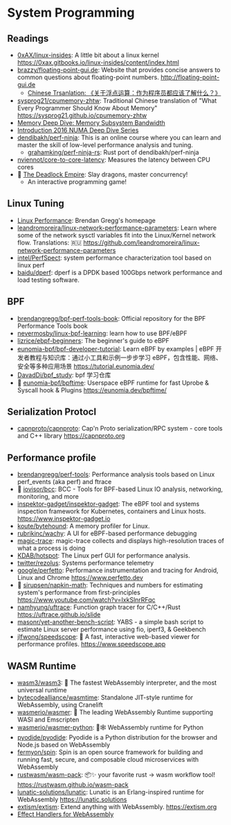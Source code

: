 # System Programming

## Readings

- [0xAX/linux-insides](https://github.com/0xAX/linux-insides): A little bit about a linux kernel <https://0xax.gitbooks.io/linux-insides/content/index.html>
- [brazzy/floating-point-gui.de](https://github.com/brazzy/floating-point-gui.de): Website that provides concise answers to common questions about floating-point numbers. <http://floating-point-gui.de>
  - [Chinese Trsanlation: 《关于浮点运算：作为程序员都应该了解什么？》](https://github.com/cnrv/floating-point-guide)
- [sysprog21/cpumemory-zhtw](https://github.com/sysprog21/cpumemory-zhtw): Traditional Chinese translation of "What Every Programmer Should Know About Memory" <https://sysprog21.github.io/cpumemory-zhtw>
- [Memory Deep Dive: Memory Subsystem Bandwidth](https://frankdenneman.nl/2015/02/19/memory-deep-dive-memory-subsystem-bandwidth/)
- [Introduction 2016 NUMA Deep Dive Series](https://frankdenneman.nl/2016/07/06/introduction-2016-numa-deep-dive-series/)
- [dendibakh/perf-ninja](https://github.com/dendibakh/perf-ninja): This is an online course where you can learn and master the skill of low-level performance analysis and tuning.
  - [grahamking/perf-ninja-rs](https://github.com/grahamking/perf-ninja-rs): Rust port of dendibakh/perf-ninja
- [nviennot/core-to-core-latency](https://github.com/nviennot/core-to-core-latency): Measures the latency between CPU cores
- 🌟 [The Deadlock Empire](https://deadlockempire.github.io/): Slay dragons, master concurrency!
  - An interactive programming game!

## Linux Tuning

- [Linux Performance](https://www.brendangregg.com/linuxperf.html): Brendan Gregg's homepage
- [leandromoreira/linux-network-performance-parameters](https://github.com/leandromoreira/linux-network-performance-parameters): Learn where some of the network sysctl variables fit into the Linux/Kernel network flow. Translations: 🇷🇺 <https://github.com/leandromoreira/linux-network-performance-parameters>
- [intel/PerfSpect](https://github.com/intel/PerfSpect): system performance characterization tool based on linux perf
- [baidu/dperf](https://github.com/baidu/dperf): dperf is a DPDK based 100Gbps network performance and load testing software.

## BPF

- [brendangregg/bpf-perf-tools-book](https://github.com/brendangregg/bpf-perf-tools-book): Official repository for the BPF Performance Tools book
- [nevermosby/linux-bpf-learning](https://github.com/nevermosby/linux-bpf-learning): learn how to use BPF/eBPF
- [lizrice/ebpf-beginners](https://github.com/lizrice/ebpf-beginners): The beginner's guide to eBPF
- [eunomia-bpf/bpf-developer-tutorial](https://github.com/eunomia-bpf/bpf-developer-tutorial): Learn eBPF by examples | eBPF 开发者教程与知识库：通过小工具和示例一步步学习 eBPF，包含性能、网络、安全等多种应用场景 <https://tutorial.eunomia.dev/>
- [DavadDi/bpf_study](https://github.com/DavadDi/bpf_study): bpf 学习仓库
- 🌟 [eunomia-bpf/bpftime](https://github.com/eunomia-bpf/bpftime): Userspace eBPF runtime for fast Uprobe & Syscall hook & Plugins <https://eunomia.dev/bpftime/>

## Serialization Protocl

- [capnproto/capnproto](https://github.com/capnproto/capnproto): Cap'n Proto serialization/RPC system - core tools and C++ library <https://capnproto.org>

## Performance profile

- [brendangregg/perf-tools](https://github.com/brendangregg/perf-tools): Performance analysis tools based on Linux perf_events (aka perf) and ftrace
- 🌟 [iovisor/bcc](https://github.com/iovisor/bcc): BCC - Tools for BPF-based Linux IO analysis, networking, monitoring, and more
- [inspektor-gadget/inspektor-gadget](https://github.com/inspektor-gadget/inspektor-gadget): The eBPF tool and systems inspection framework for Kubernetes, containers and Linux hosts. <https://www.inspektor-gadget.io>
- [koute/bytehound](https://github.com/koute/bytehound): A memory profiler for Linux.
- [rubrikinc/wachy](https://github.com/rubrikinc/wachy): A UI for eBPF-based performance debugging
- [magic-trace](https://github.com/janestreet/magic-trace): magic-trace collects and displays high-resolution traces of what a process is doing
- [KDAB/hotspot](https://github.com/KDAB/hotspot): The Linux perf GUI for performance analysis.
- [twitter/rezolus](https://github.com/twitter/rezolus): Systems performance telemetry
- [google/perfetto](https://github.com/google/perfetto): Performance instrumentation and tracing for Android, Linux and Chrome <https://www.perfetto.dev>
- 🌟 [sirupsen/napkin-math](https://github.com/sirupsen/napkin-math): Techniques and numbers for estimating system's performance from first-principles <https://www.youtube.com/watch?v=IxkSlnrRFqc>
- [namhyung/uftrace](https://github.com/namhyung/uftrace): Function graph tracer for C/C++/Rust <https://uftrace.github.io/slide>
- [masonr/yet-another-bench-script](https://github.com/masonr/yet-another-bench-script): YABS - a simple bash script to estimate Linux server performance using fio, iperf3, & Geekbench
- [jlfwong/speedscope](https://github.com/jlfwong/speedscope): 🔬 A fast, interactive web-based viewer for performance profiles. <https://www.speedscope.app>

## WASM Runtime

- [wasm3/wasm3](https://github.com/wasm3/wasm3): 🚀 The fastest WebAssembly interpreter, and the most universal runtime
- [bytecodealliance/wasmtime](https://github.com/bytecodealliance/wasmtime): Standalone JIT-style runtime for WebAssembly, using Cranelift
- [wasmerio/wasmer](https://github.com/wasmerio/wasmer): 🚀 The leading WebAssembly Runtime supporting WASI and Emscripten
- [wasmerio/wasmer-python](https://github.com/wasmerio/wasmer-python): 🐍🕸 WebAssembly runtime for Python
- [pyodide/pyodide](https://github.com/pyodide/pyodide): Pyodide is a Python distribution for the browser and Node.js based on WebAssembly
- [fermyon/spin](https://github.com/fermyon/spin): Spin is an open source framework for building and running fast, secure, and composable cloud microservices with WebAssembly
- [rustwasm/wasm-pack](https://github.com/rustwasm/wasm-pack): 📦✨ your favorite rust -> wasm workflow tool! <https://rustwasm.github.io/wasm-pack>
- [lunatic-solutions/lunatic](https://github.com/lunatic-solutions/lunatic): Lunatic is an Erlang-inspired runtime for WebAssembly <https://lunatic.solutions>
- [extism/extism](https://github.com/extism/extism): Extend anything with WebAssembly. <https://extism.org>
- [Effect Handlers for WebAssembly](https://wasmfx.dev/)
